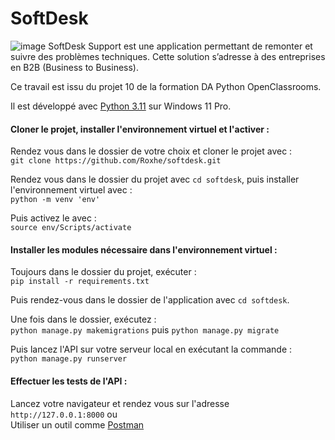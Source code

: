# SoftDesk
![image](https://github.com/Roxhe/softdesk/assets/88476983/4877cad4-6f61-4ac0-866b-ecc802e67342)
SoftDesk Support est une application permettant de remonter et suivre des problèmes techniques. Cette solution s’adresse à des entreprises en B2B (Business to Business).

Ce travail est issu du projet 10 de la formation DA Python OpenClassrooms.

Il est développé avec [Python 3.11](https://www.python.org/downloads/release/python-3110/) sur Windows 11 Pro.

#### Cloner le projet, installer l'environnement virtuel et l'activer :

Rendez vous dans le dossier de votre choix et cloner le projet avec : \
`git clone https://github.com/Roxhe/softdesk.git`

Rendez vous dans le dossier du projet avec `cd softdesk`, puis installer l'environnement virtuel avec : \
`python -m venv 'env'`  

Puis activez le avec : \
`source env/Scripts/activate`

#### Installer les modules nécessaire dans l'environnement virtuel :

Toujours dans le dossier du projet, exécuter : \
`pip install -r requirements.txt`

Puis rendez-vous dans le dossier de l'application avec `cd softdesk`.

Une fois dans le dossier, exécutez : \
`python manage.py makemigrations` puis `python manage.py migrate` 

Puis lancez l'API sur votre serveur local en exécutant la commande : \
`python manage.py runserver`

#### Effectuer les tests de l'API :

Lancez votre navigateur et rendez vous sur l'adresse `http://127.0.0.1:8000`
ou \
Utiliser un outil comme [Postman](https://www.postman.com)
